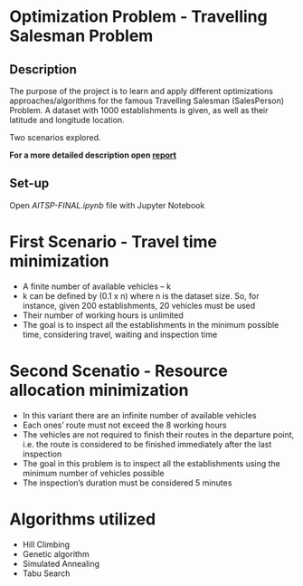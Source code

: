 # Optimization Problem - Travelling Salesman Problem 
## Description
The purpose of the project is to learn and apply different optimizations approaches/algorithms for the famous Travelling Salesman (SalesPerson) Problem.
A dataset with 1000 establishments is given, as well as their latitude and longitude location. 

Two scenarios explored.


**For a more detailed description open [report](report_FINAL.pdf)**

## Set-up
Open *AITSP-FINAL.ipynb* file with Jupyter Notebook

# First Scenario - Travel time minimization

* A finite number of available vehicles – k
* k can be defined by (0.1 x n) where n is the dataset size. So, for instance, given 200 establishments, 20 vehicles must be used
* Their number of working hours is unlimited
* The goal is to inspect all the establishments in the minimum possible time, considering travel, waiting and inspection time

# Second Scenatio - Resource allocation minimization

* In this variant there are an infinite number of available vehicles 
* Each ones’ route must not exceed the 8 working hours 
* The vehicles are not required to finish their routes in the departure point, i.e. the route is considered to be finished immediately after the last inspection
* The goal in this problem is to inspect all the establishments using the minimum number of vehicles possible
* The inspection’s duration must be considered 5 minutes 

# Algorithms utilized

* Hill Climbing
* Genetic algorithm
* Simulated Annealing
* Tabu Search
